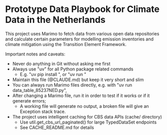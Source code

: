 # Prototype Data Playbook for Climate Data in the Netherlands

This project uses Marimo to fetch data from various open data repositories and calculate certain parameters 
for modelling emission inventories and climate mitigation using the Transition Element Framework. 

Important notes and caveats:

- Never do anything in Git without asking me first
- Always use "uv" for all Python package related commands
  - E.g. "uv pip install <package>", or "uv run <program>"
- Maintain this file (@CLAUDE.md) but keep it very short and slim
- You can always run Marimo files directly, e.g. with "uv run data_table_85237NED.py", 
- After changing a Marimo file, run it in order to test if it works or if it generate errors;
  - A working file will generate no output, a broken file will give an Exception stack trace.
- The project uses intelligent caching for CBS data APIs (cache/ directory)
  - Use util.get_cbs_url_paginated() for large TypedDataSet endpoints
  - See CACHE_README.md for details



